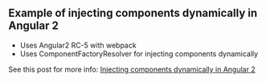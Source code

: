 Example of injecting components dynamically in Angular 2
--------------------------------------------------------

- Uses Angular2 RC-5 with webpack
- Uses ComponentFactoryResolver for injecting components dynamically

See this post for more info: [Injecting components dynamically in Angular 2](https://medium.com/p/3d36594d49a0)
